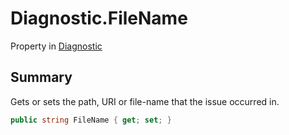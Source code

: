 # Diagnostic.FileName

Property in [Diagnostic](/docs/api/csharp/yarn.compiler.diagnostic.md)

## Summary


Gets or sets the path, URI or file-name that the issue occurred in.


```csharp
public string FileName { get; set; }
```

